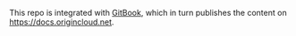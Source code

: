 This repo is integrated with [GitBook](https://gitbook.com), which in turn publishes the content on https://docs.origincloud.net.

